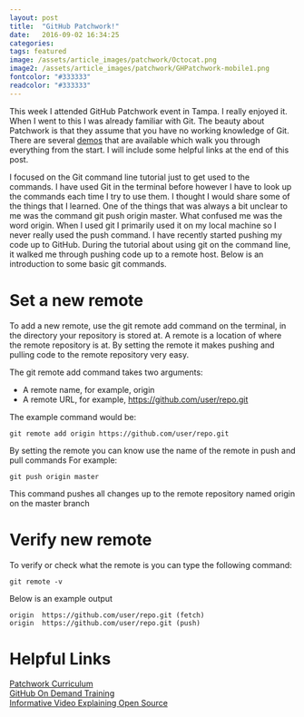 ```yaml
---
layout: post
title:  "GitHub Patchwork!"
date:   2016-09-02 16:34:25
categories:
tags: featured
image: /assets/article_images/patchwork/Octocat.png
image2: /assets/article_images/patchwork/GHPatchwork-mobile1.png
fontcolor: "#333333"
readcolor: "#333333"
---
```


This week I attended GitHub Patchwork event in Tampa. I really enjoyed it. When I went to this I was already familiar with Git.
The beauty about Patchwork is that they assume that you have no working knowledge of Git. There are several 
[demos](https://github.github.com/on-demand/) that are available which walk you through everything from the start. I will include some
helpful links at the end of this post.

I focused on the Git command line tutorial just to get used to the commands.
I have used Git in the terminal before however I have to look up the commands each time I try to use them.
I thought I would share some of the things that I learned. One of the things that was always a bit unclear to me was the command
git push origin master. What confused me was the word origin. When I used git I primarily used it on my local machine so I never
really used the push command. I have recently started pushing my code up to GitHub. During the tutorial about using git on the command line,
it walked me through pushing code up to a remote host. Below is an introduction to some basic git commands.

# Set a new remote
To add a new remote, use the git remote add command on the terminal, in the directory your repository is stored at.
A remote is a location of where the remote repository is at. By setting the remote it makes pushing and pulling code to the remote
repository very easy.

The git remote add command takes two arguments:

* A remote name, for example, origin
* A remote URL, for example, https://github.com/user/repo.git

The example command would be:

```
git remote add origin https://github.com/user/repo.git 
```


By setting the remote you can know use the name of the remote in push and pull commands
For example:

```
git push origin master
```

This command pushes all changes up to the remote repository named origin on the master branch

# Verify new remote

To verify or check what the remote is you can type the following command:

```
git remote -v
```

Below is an example output


    origin  https://github.com/user/repo.git (fetch)
    origin  https://github.com/user/repo.git (push)



# Helpful Links

[Patchwork Curriculum](https://patchwork.github.io/curriculum/)<br>
[GitHub On Demand Training](https://github.github.com/on-demand/)<br>
[Informative Video Explaining Open Source](https://www.youtube.com/watch?v=Tyd0FO0tko8)


